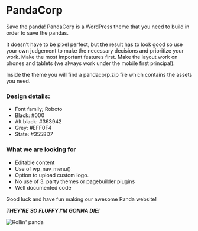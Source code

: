 # PandaCorp

Save the panda! PandaCorp is a WordPress theme that you need to build in order to save the pandas.

It doesn’t have to be pixel perfect, but the result has to look good so use your own judgement to make the necessary decisions and prioritize your work. Make the most important features first.
Make the layout work on phones and tablets (we always work under the mobile first principal).

Inside the theme you will find a pandacorp.zip file which contains the assets you need.


### Design details:
* Font family; Roboto
* Black: #000
* Alt black: #363942
* Grey: #EFF0F4
* State: #3558D7


### What we are looking for
* Editable content
* Use of wp_nav_menu()
* Option to upload custom logo.
* No use of 3. party themes or pagebuilder plugins
* Well documented code


Good luck and have fun making our awesome Panda website! 

***THEY'RE SO FLUFFY I'M GONNA DIE!***

![Rollin' panda](rollin-panda.gif)

